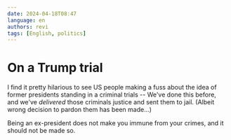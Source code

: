 ```yaml
---
date: 2024-04-18T08:47
language: en
authors: revi
tags: [English, politics]
---
```


# On a Trump trial

I find it pretty hilarious to see US people making a fuss about the idea of former
presidents standing in a criminal trials -- We've done this before, and we've
_delivered_ those criminals justice and sent them to jail.
(Albeit wrong decision to pardon them has been made...)

Being an ex-president does not make you immune from your crimes,
and it should not be made so.
